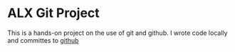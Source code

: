 # ALX Git Project

This is a hands-on project on the use of git and github. I wrote code locally and committes to [github](https://github.com/ome94/alx-pre_course)